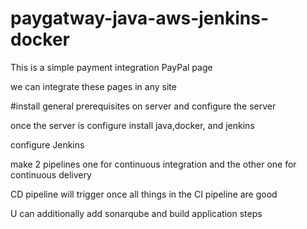 # paygatway-java-aws-jenkins-docker

This is a simple payment integration PayPal page

we can integrate these pages in any site

#install general prerequisites on server and configure the server

once the server is configure install java,docker, and jenkins

configure Jenkins

make 2 pipelines one for continuous integration and the other one for continuous delivery 

CD pipeline will trigger once all things in the CI pipeline are good

U can additionally add sonarqube and build application steps


